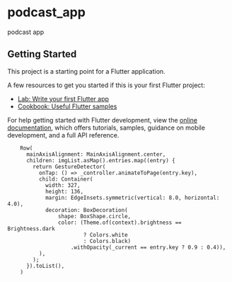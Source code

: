 # podcast_app

podcast app

## Getting Started

This project is a starting point for a Flutter application.

A few resources to get you started if this is your first Flutter project:

- [Lab: Write your first Flutter app](https://docs.flutter.dev/get-started/codelab)
- [Cookbook: Useful Flutter samples](https://docs.flutter.dev/cookbook)

For help getting started with Flutter development, view the
[online documentation](https://docs.flutter.dev/), which offers tutorials,
samples, guidance on mobile development, and a full API reference.

        Row(
          mainAxisAlignment: MainAxisAlignment.center,
          children: imgList.asMap().entries.map((entry) {
            return GestureDetector(
              onTap: () => _controller.animateToPage(entry.key),
              child: Container(
                width: 327,
                height: 136,
                margin: EdgeInsets.symmetric(vertical: 8.0, horizontal: 4.0),
                decoration: BoxDecoration(
                    shape: BoxShape.circle,
                    color: (Theme.of(context).brightness == Brightness.dark
                            ? Colors.white
                            : Colors.black)
                        .withOpacity(_current == entry.key ? 0.9 : 0.4)),
              ),
            );
          }).toList(),
        )